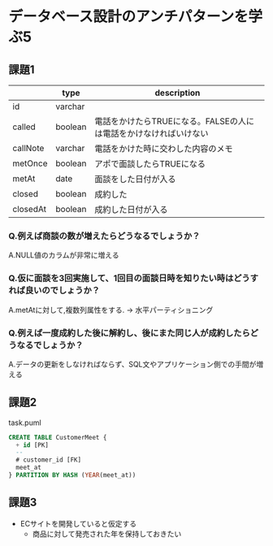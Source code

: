 # データベース設計のアンチパターンを学ぶ5

## 課題1
|       | type    | description   |
|-------|---------|---------------|
| id    | varchar | |
| called | boolean | 電話をかけたらTRUEになる。FALSEの人には電話をかけなければいけない |
| callNote | varchar |電話をかけた時に交わした内容のメモ  |
| metOnce      | boolean | アポで面談したらTRUEになる|
| metAt      | date    |  面談をした日付が入る |
| closed      | boolean       |成約した |
| closedAt      | boolean |成約した日付が入る |

### Q.例えば商談の数が増えたらどうなるでしょうか？
A.NULL値のカラムが非常に増える

### Q.仮に面談を3回実施して、1回目の面談日時を知りたい時はどうすれば良いのでしょうか？
A.metAtに対して,複数列属性をする.
→ 水平パーティショニング

### Q.例えば一度成約した後に解約し、後にまた同じ人が成約したらどうなるでしょうか？ 
A.データの更新をしなければならず、SQL文やアプリケーション側での手間が増える

## 課題2
task.puml
```sql
CREATE TABLE CustomerMeet {
  + id [PK]
  --
  # customer_id [FK]
  meet_at
} PARTITION BY HASH (YEAR(meet_at))
```

## 課題3
- ECサイトを開発していると仮定する
    - 商品に対して発売された年を保持しておきたい